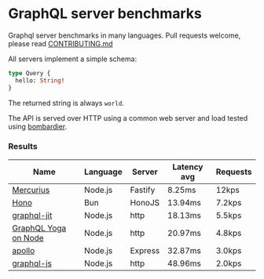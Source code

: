 <!-- README.md is generated from README.ecr, do not edit -->

# GraphQL server benchmarks

Graphql server benchmarks in many languages. Pull requests welcome, please read [CONTRIBUTING.md](CONTRIBUTING.md)

All servers implement a simple schema:

```graphql
type Query {
  hello: String!
}
```

The returned string is always `world`.

The API is served over HTTP using a common web server and load tested using [bombardier](https://github.com/codesenberg/bombardier).

### Results

| Name                          | Language      | Server          | Latency avg      | Requests      |
| ----------------------------  | ------------- | --------------- | ---------------- | ------------- |
| [Mercurius](https://github.com/mercurius-js/mercurius) | Node.js | Fastify | 8.25ms | 12kps |
| [Hono](https://github.com/honojs/graphql-server) | Bun | HonoJS | 13.94ms | 7.2kps |
| [graphql-jit](https://github.com/zalando-incubator/graphql-jit) | Node.js | http | 18.13ms | 5.5kps |
| [GraphQL Yoga on Node](https://github.com/dotansimha/graphql-yoga) | Node.js | http | 20.97ms | 4.8kps |
| [apollo](https://github.com/apollographql/apollo-server) | Node.js | Express | 32.87ms | 3.0kps |
| [graphql-js](https://github.com/graphql/graphql-js) | Node.js | http | 48.96ms | 2.0kps |
